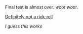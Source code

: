 Final test is almost over. *woot woot*. 

[Definitely not a rick-roll](https://www.youtube.com/watch?v=dQw4w9WgXcQ "It's a rick roll")

*I guess this works*
